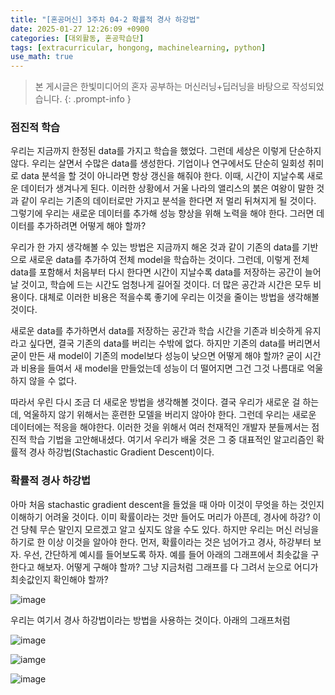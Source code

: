 ```yaml
---
title: "[혼공머신] 3주차 04-2 확률적 경사 하강법"
date: 2025-01-27 12:26:09 +0900
categories: [대외활동, 혼공학습단]
tags: [extracurricular, hongong, machinelearning, python]
use_math: true
---
```

> 본 게시글은 한빛미디어의 혼자 공부하는 머신러닝+딥러닝을 바탕으로 작성되었습니다.
{: .prompt-info }

### 점진적 학습
우리는 지금까지 한정된 data를 가지고 학습을 했었다. 그런데 세상은 이렇게 단순하지 않다. 우리는 살면서 수많은 data를 생성한다. 기업이나 연구에서도 단순히 일회성 취미로 data 분석을 할 것이 아니라면 항상 갱신을 해줘야 한다. 이때, 시간이 지날수록 새로운 데이터가 생겨나게 된다. 이러한 상황에서 거울 나라의 앨리스의 붉은 여왕이 말한 것과 같이 우리는 기존의 데이터로만 가지고 분석을 한다면 저 멀리 뒤쳐지게 될 것이다. 그렇기에 우리는 새로운 데이터를 추가해 성능 향상을 위해 노력을 해야 한다. 그러면 데이터를 추가하려면 어떻게 해야 할까? 

우리가 한 가지 생각해볼 수 있는 방법은 지금까지 해온 것과 같이 기존의 data를 기반으로 새로운 data를 추가하여 전체 model을 학습하는 것이다. 그런데, 이렇게 전체 data를 포함해서 처음부터 다시 한다면 시간이 지날수록 data를 저장하는 공간이 늘어날 것이고, 학습에 드는 시간도 엄청나게 길어질 것이다. 더 많은 공간과 시간은 모두 비용이다. 대체로 이러한 비용은 적을수록 좋기에 우리는 이것을 줄이는 방법을 생각해볼 것이다. 

새로운 data를 추가하면서 data를 저장하는 공간과 학습 시간을 기존과 비슷하게 유지라고 싶다면, 결국 기존의 data를 버리는 수밖에 없다. 하지만 기존의 data를 버리면서 굳이 만든 새 model이 기존의 model보다 성능이 낮으면 어떻게 해야 할까? 굳이 시간과 비용을 들여서 새 model을 만들었는데 성능이 더 떨어지면 그건 그것 나름대로 억울하지 않을 수 없다.

따라서 우린 다시 조금 더 새로운 방법을 생각해볼 것이다. 결국 우리가 새로운 걸 하는데, 억울하지 않기 위해서는 훈련한 모델을 버리지 않아야 한다. 그런데 우리는 새로운 데이터에는 적응을 해야한다. 이러한 것을 위해서 여러 천재적인 개발자 분들께서는 점진적 학습 기법을 고안해내셨다. 여기서 우리가 배울 것은 그 중 대표적인 알고리즘인 확률적 경사 하강법(Stachastic Gradient Descent)이다. 

### 확률적 경사 하강법
아마 처음 stachastic gradient descent을 들었을 때 아마 이것이 무엇을 하는 것인지 이해하기 어려울 것이다. 이미 확률이라는 것만 들어도 머리가 아픈데, 경사에 하강? 이건 당췌 무슨 말인지 모르겠고 알고 싶지도 않을 수도 있다. 하지만 우리는 머신 러닝을 하기로 한 이상 이것을 알아야 한다. 먼저, 확률이라는 것은 넘어가고 경사, 하강부터 보자. 우선, 간단하게 예시를 들어보도록 하자. 예를 들어 아래의 그래프에서 최솟값을 구한다고 해보자. 어떻게 구해야 할까? 그냥 지금처럼 그래프를 다 그려서 눈으로 어디가 최솟값인지 확인해야 할까?

![image](https://www.dropbox.com/scl/fi/nnjb7ica04bsoq2k1rxx4/gradient_descent_raw.jpg?rlkey=8lldwy2b794adwzsu6pnwrltv&st=j2ff3an0&raw=1)

우리는 여기서 경사 하강법이라는 방법을 사용하는 것이다. 아래의 그래프처럼 

![image](https://www.dropbox.com/scl/fi/kxpdrbxmmkpvv0cjn77sz/gradient_descent.jpg?rlkey=hw5m6fabjz5tca5y0ehlxj4f2&st=ukvx3tf5&raw=1)

![iamge](https://www.dropbox.com/scl/fi/7g3nvch03kcqcuffxb7ha/gradient_descent_derivative.jpg?rlkey=hpifjzk2xnwejzctuhia4uzgt&st=lcvq34ig&dl=0)

![image](https://www.dropbox.com/scl/fi/mbbqisekqc7o8anw0ycgf/gradient_descent_rough.jpg?rlkey=b5ig1uscq7uurt1wylmrsd6ga&st=bjdisokh&raw=1)


